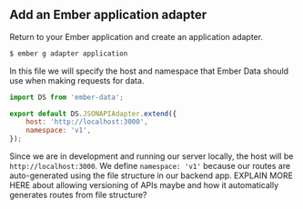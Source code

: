 ## Add an Ember application adapter
Return to your Ember application and create an application adapter.
```bash
$ ember g adapter application
```
In this file we will specify the host and namespace that Ember Data should use when making requests for data.
```javascript
import DS from 'ember-data';

export default DS.JSONAPIAdapter.extend({
    host: 'http://localhost:3000',
    namespace: 'v1',
});
```
Since we are in development and running our server locally, the host will be `http://localhost:3000`. We define `namespace: 'v1'` because our routes are auto-generated using the file structure in our backend app. EXPLAIN MORE HERE about allowing versioning of APIs maybe and how it automatically generates routes from file structure?
